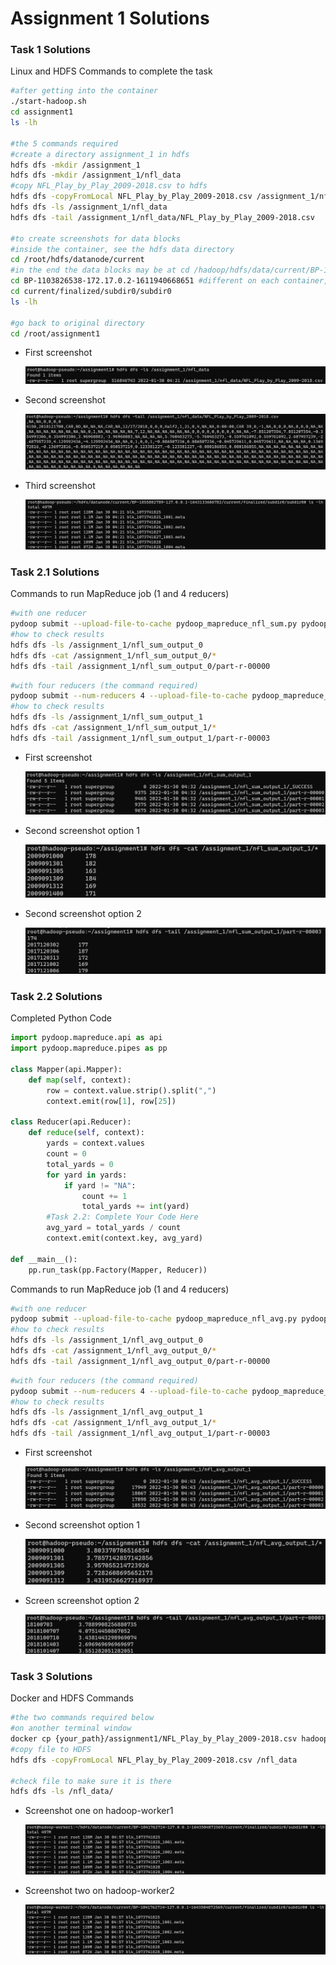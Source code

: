 # Assignment 1 Solutions

### Task 1 Solutions

Linux and HDFS Commands to complete the task

```bash
#after getting into the container
./start-hadoop.sh
cd assignment1
ls -lh

#the 5 commands required
#create a directory assignment_1 in hdfs
hdfs dfs -mkdir /assignment_1
hdfs dfs -mkdir /assignment_1/nfl_data
#copy NFL_Play_by_Play_2009-2018.csv to hdfs
hdfs dfs -copyFromLocal NFL_Play_by_Play_2009-2018.csv /assignment_1/nfl_data
hdfs dfs -ls /assignment_1/nfl_data
hdfs dfs -tail /assignment_1/nfl_data/NFL_Play_by_Play_2009-2018.csv

#to create screenshots for data blocks 
#inside the container, see the hdfs data directory
cd /root/hdfs/datanode/current
#in the end the data blocks may be at cd /hadoop/hdfs/data/current/BP-1103826538-172.17.0.2-1611940668651/current/finalized/subdir0/subdir0
cd BP-1103826538-172.17.0.2-1611940668651 #different on each container, confirm by ls
cd current/finalized/subdir0/subdir0
ls -lh

#go back to original directory
cd /root/assignment1
```

* First screenshot

  ![image-20220129212157699](images\assignment1_solutions\image-20220129212157699.png)

* Second screenshot

  ![image-20220129212553387](images\assignment1_solutions\image-20220129212553387.png)

* Third screenshot

  ![image-20220129212738821](images\assignment1_solutions\image-20220129212738821.png)

### Task 2.1 Solutions

Commands to run MapReduce job (1 and 4 reducers)

```bash
#with one reducer
pydoop submit --upload-file-to-cache pydoop_mapreduce_nfl_sum.py pydoop_mapreduce_nfl_sum /assignment_1/nfl_data/NFL_Play_by_Play_2009-2018.csv /assignment_1/nfl_sum_output_0
#how to check results
hdfs dfs -ls /assignment_1/nfl_sum_output_0
hdfs dfs -cat /assignment_1/nfl_sum_output_0/*
hdfs dfs -tail /assignment_1/nfl_sum_output_0/part-r-00000
```

```bash
#with four reducers (the command required)
pydoop submit --num-reducers 4 --upload-file-to-cache pydoop_mapreduce_nfl_sum.py pydoop_mapreduce_nfl_sum /assignment_1/nfl_data/NFL_Play_by_Play_2009-2018.csv /assignment_1/nfl_sum_output_1
#how to check results
hdfs dfs -ls /assignment_1/nfl_sum_output_1
hdfs dfs -cat /assignment_1/nfl_sum_output_1/*
hdfs dfs -tail /assignment_1/nfl_sum_output_1/part-r-00003
```

* First screenshot

  ![image-20220129213405335](images\assignment1_solutions\image-20220129213405335.png)

* Second screenshot option 1

  ![image-20220129214013934](images\assignment1_solutions\image-20220129214013934.png)

* Second screenshot option 2

  ![image-20220129214200496](images\assignment1_solutions\image-20220129214200496.png)

### Task 2.2 Solutions

Completed Python Code

```python
import pydoop.mapreduce.api as api
import pydoop.mapreduce.pipes as pp

class Mapper(api.Mapper):
    def map(self, context):
        row = context.value.strip().split(",")
        context.emit(row[1], row[25])

class Reducer(api.Reducer):
    def reduce(self, context):
        yards = context.values
        count = 0
        total_yards = 0
        for yard in yards:
            if yard != "NA":
                count += 1
                total_yards += int(yard)
        #Task 2.2: Complete Your Code Here
        avg_yard = total_yards / count
        context.emit(context.key, avg_yard)

def __main__():
    pp.run_task(pp.Factory(Mapper, Reducer))
```

Commands to run MapReduce job (1 and 4 reducers)

```bash
#with one reducer
pydoop submit --upload-file-to-cache pydoop_mapreduce_nfl_avg.py pydoop_mapreduce_nfl_avg /assignment_1/nfl_data/NFL_Play_by_Play_2009-2018.csv /assignment_1/nfl_avg_output_0
#how to check results
hdfs dfs -ls /assignment_1/nfl_avg_output_0
hdfs dfs -cat /assignment_1/nfl_avg_output_0/*
hdfs dfs -tail /assignment_1/nfl_avg_output_0/part-r-00000
```

```bash
#with four reducers (the command required)
pydoop submit --num-reducers 4 --upload-file-to-cache pydoop_mapreduce_nfl_avg.py pydoop_mapreduce_nfl_avg /assignment_1/nfl_data/NFL_Play_by_Play_2009-2018.csv /assignment_1/nfl_avg_output_1
#how to check results
hdfs dfs -ls /assignment_1/nfl_avg_output_1
hdfs dfs -cat /assignment_1/nfl_avg_output_1/*
hdfs dfs -tail /assignment_1/nfl_avg_output_1/part-r-00003
```

* First screenshot

  ![image-20220129214709805](images\assignment1_solutions\image-20220129214709805.png)

* Second screenshot option 1

  ![image-20220129214818408](images\assignment1_solutions\image-20220129214818408.png)

* Screen screenshot option 2

  ![image-20220129214903009](images\assignment1_solutions\image-20220129214903009.png)

### Task 3 Solutions

Docker and HDFS Commands

```bash
#the two commands required below
#on another terminal window
docker cp {your_path}/assignment1/NFL_Play_by_Play_2009-2018.csv hadoop-master:/root/
#copy file to HDFS
hdfs dfs -copyFromLocal NFL_Play_by_Play_2009-2018.csv /nfl_data

#check file to make sure it is there
hdfs dfs -ls /nfl_data/
```

* Screenshot one on hadoop-worker1

  ![image-20220129215956530](images\assignment1_solutions\image-20220129215956530.png)

* Screenshot two on hadoop-worker2

  ![image-20220129220113078](images\assignment1_solutions\image-20220129220113078.png)



